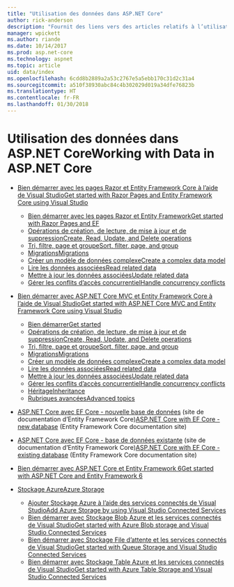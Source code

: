 ```yaml
---
title: "Utilisation des données dans ASP.NET Core"
author: rick-anderson
description: "Fournit des liens vers des articles relatifs à l’utilisation des données. Les utilisateurs d’Entity Framework Core sont nombreux."
manager: wpickett
ms.author: riande
ms.date: 10/14/2017
ms.prod: asp.net-core
ms.technology: aspnet
ms.topic: article
uid: data/index
ms.openlocfilehash: 6cdd8b2889a2a53c2767e5a5ebb170c31d2c31a4
ms.sourcegitcommit: a510f38930abc84c4b302029d019a34dfe76823b
ms.translationtype: HT
ms.contentlocale: fr-FR
ms.lasthandoff: 01/30/2018
---
```

# <a name="working-with-data-in-aspnet-core"></a><span data-ttu-id="0c89e-104">Utilisation des données dans ASP.NET Core</span><span class="sxs-lookup"><span data-stu-id="0c89e-104">Working with Data in ASP.NET Core</span></span> 

* [<span data-ttu-id="0c89e-105">Bien démarrer avec les pages Razor et Entity Framework Core à l’aide de Visual Studio</span><span class="sxs-lookup"><span data-stu-id="0c89e-105">Get started with Razor Pages and Entity Framework Core using Visual Studio</span></span>](xref:data/ef-rp/index)

   * [<span data-ttu-id="0c89e-106">Bien démarrer avec les pages Razor et Entity Framework</span><span class="sxs-lookup"><span data-stu-id="0c89e-106">Get started with Razor Pages and EF</span></span>](xref:data/ef-rp/intro)
   * [<span data-ttu-id="0c89e-107">Opérations de création, de lecture, de mise à jour et de suppression</span><span class="sxs-lookup"><span data-stu-id="0c89e-107">Create, Read, Update, and Delete operations</span></span>](xref:data/ef-rp/crud)
   * [<span data-ttu-id="0c89e-108">Tri, filtre, page et groupe</span><span class="sxs-lookup"><span data-stu-id="0c89e-108">Sort, filter, page, and group</span></span>](xref:data/ef-rp/sort-filter-page)
   * [<span data-ttu-id="0c89e-109">Migrations</span><span class="sxs-lookup"><span data-stu-id="0c89e-109">Migrations</span></span>](xref:data/ef-rp/migrations)
   * [<span data-ttu-id="0c89e-110">Créer un modèle de données complexe</span><span class="sxs-lookup"><span data-stu-id="0c89e-110">Create a complex data model</span></span>](xref:data/ef-rp/complex-data-model)
   * [<span data-ttu-id="0c89e-111">Lire les données associées</span><span class="sxs-lookup"><span data-stu-id="0c89e-111">Read related data</span></span>](xref:data/ef-rp/read-related-data)
   * [<span data-ttu-id="0c89e-112">Mettre à jour les données associées</span><span class="sxs-lookup"><span data-stu-id="0c89e-112">Update related data</span></span>](xref:data/ef-rp/update-related-data)
   * [<span data-ttu-id="0c89e-113">Gérer les conflits d’accès concurrentiel</span><span class="sxs-lookup"><span data-stu-id="0c89e-113">Handle concurrency conflicts</span></span>](xref:data/ef-rp/concurrency)

*   [<span data-ttu-id="0c89e-114">Bien démarrer avec ASP.NET Core MVC et Entity Framework Core à l’aide de Visual Studio</span><span class="sxs-lookup"><span data-stu-id="0c89e-114">Get started with ASP.NET Core MVC and Entity Framework Core using Visual Studio</span></span>](ef-mvc/index.md)
    *   [<span data-ttu-id="0c89e-115">Bien démarrer</span><span class="sxs-lookup"><span data-stu-id="0c89e-115">Get started</span></span>](ef-mvc/intro.md)
    *   [<span data-ttu-id="0c89e-116">Opérations de création, de lecture, de mise à jour et de suppression</span><span class="sxs-lookup"><span data-stu-id="0c89e-116">Create, Read, Update, and Delete operations</span></span>](xref:data/ef-mvc/crud)
    *   [<span data-ttu-id="0c89e-117">Tri, filtre, page et groupe</span><span class="sxs-lookup"><span data-stu-id="0c89e-117">Sort, filter, page, and group</span></span>](xref:data/ef-mvc/sort-filter-page)
    *   [<span data-ttu-id="0c89e-118">Migrations</span><span class="sxs-lookup"><span data-stu-id="0c89e-118">Migrations</span></span>](xref:data/ef-mvc/migrations)
    *   [<span data-ttu-id="0c89e-119">Créer un modèle de données complexe</span><span class="sxs-lookup"><span data-stu-id="0c89e-119">Create a complex data model</span></span>](ef-mvc/complex-data-model.md)
    *   [<span data-ttu-id="0c89e-120">Lire les données associées</span><span class="sxs-lookup"><span data-stu-id="0c89e-120">Read related data</span></span>](ef-mvc/read-related-data.md)
    *   [<span data-ttu-id="0c89e-121">Mettre à jour les données associées</span><span class="sxs-lookup"><span data-stu-id="0c89e-121">Update related data</span></span>](ef-mvc/update-related-data.md)
    *   [<span data-ttu-id="0c89e-122">Gérer les conflits d’accès concurrentiel</span><span class="sxs-lookup"><span data-stu-id="0c89e-122">Handle concurrency conflicts</span></span>](ef-mvc/concurrency.md)
    *   [<span data-ttu-id="0c89e-123">Héritage</span><span class="sxs-lookup"><span data-stu-id="0c89e-123">Inheritance</span></span>](ef-mvc/inheritance.md)
    *   [<span data-ttu-id="0c89e-124">Rubriques avancées</span><span class="sxs-lookup"><span data-stu-id="0c89e-124">Advanced topics</span></span>](ef-mvc/advanced.md)
* <span data-ttu-id="0c89e-125">[ASP.NET Core avec EF Core - nouvelle base de données](https://docs.microsoft.com/ef/core/get-started/aspnetcore/new-db) (site de documentation d’Entity Framework Core)</span><span class="sxs-lookup"><span data-stu-id="0c89e-125">[ASP.NET Core with EF Core - new database](https://docs.microsoft.com/ef/core/get-started/aspnetcore/new-db) (Entity Framework Core documentation site)</span></span>
* <span data-ttu-id="0c89e-126">[ASP.NET Core avec EF Core - base de données existante](https://docs.microsoft.com/ef/core/get-started/aspnetcore/existing-db) (site de documentation d’Entity Framework Core)</span><span class="sxs-lookup"><span data-stu-id="0c89e-126">[ASP.NET Core with EF Core - existing database](https://docs.microsoft.com/ef/core/get-started/aspnetcore/existing-db) (Entity Framework Core documentation site)</span></span>
*   [<span data-ttu-id="0c89e-127">Bien démarrer avec ASP.NET Core et Entity Framework 6</span><span class="sxs-lookup"><span data-stu-id="0c89e-127">Get started with ASP.NET Core and Entity Framework 6</span></span>](entity-framework-6.md)
*   [<span data-ttu-id="0c89e-128">Stockage Azure</span><span class="sxs-lookup"><span data-stu-id="0c89e-128">Azure Storage</span></span>](azure-storage/index.md)
    *   [<span data-ttu-id="0c89e-129">Ajouter Stockage Azure à l’aide des services connectés de Visual Studio</span><span class="sxs-lookup"><span data-stu-id="0c89e-129">Add Azure Storage by using Visual Studio Connected Services</span></span>](https://azure.microsoft.com/documentation/articles/vs-azure-tools-connected-services-storage/)
    *   [<span data-ttu-id="0c89e-130">Bien démarrer avec Stockage Blob Azure et les services connectés de Visual Studio</span><span class="sxs-lookup"><span data-stu-id="0c89e-130">Get started with Azure Blob storage and Visual Studio Connected Services</span></span>](https://azure.microsoft.com/documentation/articles/vs-storage-aspnet5-getting-started-blobs/)
    *   [<span data-ttu-id="0c89e-131">Bien démarrer avec Stockage File d’attente et les services connectés de Visual Studio</span><span class="sxs-lookup"><span data-stu-id="0c89e-131">Get started with Queue Storage and Visual Studio Connected Services</span></span>](https://azure.microsoft.com/documentation/articles/vs-storage-aspnet5-getting-started-queues/)
    *   [<span data-ttu-id="0c89e-132">Bien démarrer avec Stockage Table Azure et les services connectés de Visual Studio</span><span class="sxs-lookup"><span data-stu-id="0c89e-132">Get started with Azure Table Storage and Visual Studio Connected Services</span></span>](https://azure.microsoft.com/documentation/articles/vs-storage-aspnet5-getting-started-tables/)

